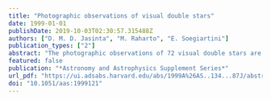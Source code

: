 ```yaml
---
title: "Photographic observations of visual double stars"
date: 1999-01-01
publishDate: 2019-10-03T02:30:57.315488Z
authors: ["D. M. D. Jasinta", "M. Raharto", "E. Soegiartini"]
publication_types: ["2"]
abstract: "The photographic observations of 72 visual double stars are presented. The observations were made in the years 1992-1997 with the 60-cm double refractor of the Bosscha Observatory at Lembang. Table 1 is only available in electronic form at the CDS via anonymous ftp to cdsarc.u-strasbg.fr (130.79.128.5) or via http://cdsweb.u-strasbg.fr/Abstract.html"
featured: false
publication: "*Astronomy and Astrophysics Supplement Series*"
url_pdf: "https://ui.adsabs.harvard.edu/abs/1999A%26AS..134...87J/abstract"
doi: "10.1051/aas:1999121"
---
```


